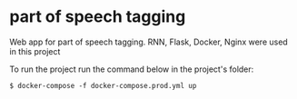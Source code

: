 # part of speech tagging
Web app for part of speech tagging. RNN, Flask, Docker, Nginx were used in this project

To run the project run the command below in the project's folder:
```
$ docker-compose -f docker-compose.prod.yml up
```
